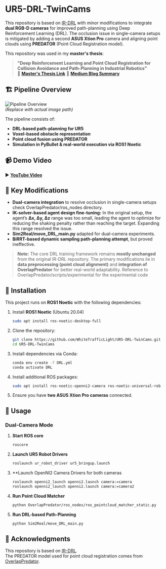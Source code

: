 # UR5-DRL-TwinCams

This repository is based on [IR-DRL](https://github.com/ignc-research/IR-DRL) with minor modifications to integrate **dual RGB-D cameras** for improved path-planning using Deep Reinforcement Learning (DRL). The occlusion issue in single-camera setups is mitigated by adding a second **ASUS Xtion Pro** camera and aligning point clouds using **PREDATOR** (Point Cloud Registration model).

This repository was used in my **master's thesis**:
> **"Deep Reinforcement Learning and Point Cloud Registration for Collision Avoidance and Path-Planning in Industrial Robotics"**  
> 📄 **[Master's Thesis Link](https://drive.google.com/file/d/1zJlFOs_0xcjcc7gajkvttXdFDhaQVWaQ/view)** 
> 📄 **[Medium Blog Summary](https://medium.com/@jhyu7703/deep-reinforcement-learning-and-point-cloud-registration-for-collision-avoidance-and-path-planning-92d8562158df)**

## 🏗️ Pipeline Overview
![Pipeline Overview](path/to/pipeline_image.png)  
*(Replace with actual image path)*  

The pipeline consists of:
- **DRL-based path-planning for UR5**  
- **Voxel-based obstacle representation**  
- **Point cloud fusion using PREDATOR**  
- **Simulation in PyBullet & real-world execution via ROS1 Noetic**  

## 📹 Demo Video
▶️ **[YouTube Video](https://www.youtube.com/watch?v=y-R9BKT0rpw)** 

## 🔑 Key Modifications
- **Dual-camera integration** to resolve occlusion in single-camera setups check OverlapPredator/ros_nodes directory.
- **IK-solver-based agent design fine-tuning:** In the original setup, the agent’s **Δx, Δy, Δz** range was too small, leading the agent to optimize for reducing the shaking penalty rather than reaching the target. Expanding this range resolved the issue.
- **Sim2Real/move_DRL_main.py** adapted for dual-camera experiments.
- **BiRRT-based dynamic sampling path-planning attempt**, but proved ineffective.

> **Note:** The core DRL training framework remains **mostly unchanged** from the original IR-DRL repository. The primary modifications lie in **data preprocessing (point cloud alignment)** and **integration of OverlapPredator** for better real-world adaptability. Reference to OverlapPredator/scripts/experimental for the experimental code

## 🚀 Installation
This project runs on **ROS1 Noetic** with the following dependencies:

1. Install **ROS1 Noetic** (Ubuntu 20.04)  
   ```bash
   sudo apt install ros-noetic-desktop-full
   ```
2. Clone the repository:  
   ```bash
   git clone https://github.com/WhiteTrafficLight/UR5-DRL-TwinCams.git
   cd UR5-DRL-TwinCams
   ```
3. Install dependencies via Conda:  
   ```bash
   conda env create -f DRL.yml
   conda activate DRL
   ```
4. Install additional ROS packages:  
   ```bash
   sudo apt install ros-noetic-openni2-camera ros-noetic-universal-robot
   ```
5. Ensure you have **two ASUS Xtion Pro cameras** connected.

## 🎯 Usage
### Dual-Camera Mode
1. **Start ROS core**  
   ```bash
   roscore
   ```
2. **Launch UR5 Robot Drivers**  
   ```bash
   roslaunch ur_robot_driver ur5_bringup.launch
   ```
3. **Launch OpenNI2 Camera Drivers for both cameras
   ```bash
   roslaunch openni2_launch openni2.launch camera:=camera
   roslaunch openni2_launch openni2.launch camera:=camera2
   ```      
4. **Run Point Cloud Matcher**  
   ```bash
   python OverlapPredator/ros_nodes/ros_pointcloud_matcher_static.py
   ```
5. **Run DRL-based Path-Planning**  
   ```bash
   python Sim2Real/move_DRL_main.py
   ```
   
## 📜 Acknowledgments
This repository is based on [IR-DRL](https://github.com/ignc-research/IR-DRL).  
The PREDATOR model used for point cloud registration comes from [OverlapPredator](https://github.com/Overlapped-Predator).







